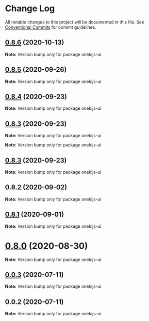 # Change Log

All notable changes to this project will be documented in this file.
See [Conventional Commits](https://conventionalcommits.org) for commit guidelines.

## [0.8.6](https://github.com/oneki/onekijs/compare/v0.8.5...v0.8.6) (2020-10-13)

**Note:** Version bump only for package onekijs-ui





## [0.8.5](https://github.com/oneki/onekijs/compare/v0.8.4...v0.8.5) (2020-09-26)

**Note:** Version bump only for package onekijs-ui





## [0.8.4](https://github.com/oneki/onekijs/compare/v0.8.3...v0.8.4) (2020-09-23)

**Note:** Version bump only for package onekijs-ui





## [0.8.3](https://github.com/oneki/onekijs/compare/v0.8.1...v0.8.3) (2020-09-23)

**Note:** Version bump only for package onekijs-ui







**Note:** Version bump only for package onekijs-ui





## [0.8.3](https://github.com/oneki/onekijs/compare/v0.8.1...v0.8.3) (2020-09-23)

**Note:** Version bump only for package onekijs-ui





## 0.8.2 (2020-09-02)

**Note:** Version bump only for package onekijs-ui





## [0.8.1](https://github.com/oneki/onekijs/compare/v0.8.0...v0.8.1) (2020-09-01)

**Note:** Version bump only for package onekijs-ui





# [0.8.0](https://github.com/oneki/onekijs/compare/v0.5.0...v0.8.0) (2020-08-30)

**Note:** Version bump only for package onekijs-ui





## [0.0.3](https://github.com/oneki/onekijs/compare/onekijs-ui@0.0.2...onekijs-ui@0.0.3) (2020-07-11)

**Note:** Version bump only for package onekijs-ui





## 0.0.2 (2020-07-11)

**Note:** Version bump only for package onekijs-ui
